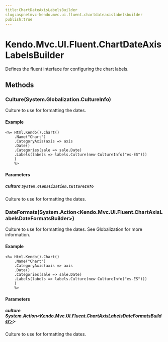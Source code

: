 ```yaml
---
title:ChartDateAxisLabelsBuilder
slug:aspnetmvc-kendo.mvc.ui.fluent.chartdateaxislabelsbuilder
publish:true
---
```


# Kendo.Mvc.UI.Fluent.ChartDateAxisLabelsBuilder

Defines the fluent interface for configuring the chart labels.

## Methods

### Culture(System.Globalization.CultureInfo)
Culture to use for formatting the dates.

#### Example
    <%= Html.Kendo().Chart()
        .Name("Chart")
        .CategoryAxis(axis => axis
        .Date()
        .Categories(sale => sale.Date)
        .Labels(labels => labels.Culture(new CultureInfo("es-ES")))
        )
        %>

#### Parameters

##### culture `System.Globalization.CultureInfo`
Culture to use for formatting the dates.

### DateFormats(System.Action<Kendo.Mvc.UI.Fluent.ChartAxisLabelsDateFormatsBuilder>)
Culture to use for formatting the dates.
            See Globalization
            for more information.

#### Example
    <%= Html.Kendo().Chart()
        .Name("Chart")
        .CategoryAxis(axis => axis
        .Date()
        .Categories(sale => sale.Date)
        .Labels(labels => labels.Culture(new CultureInfo("es-ES")))
        )
        %>

#### Parameters

##### culture System.Action<[Kendo.Mvc.UI.Fluent.ChartAxisLabelsDateFormatsBuilder>](/api/wrappers/aspnet-mvc/Kendo.Mvc.UI.Fluent/ChartAxisLabelsDateFormatsBuilder>)>
Culture to use for formatting the dates.
